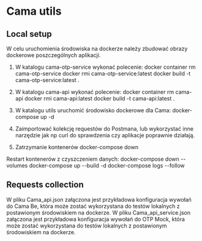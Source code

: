 # Cama utils

## Local setup
W celu uruchomienia środowiska na dockerze należy zbudować obrazy dockerowe poszczególnych aplikacji.
1. W katalogu cama-otp-service wykonać polecenie:
   docker container rm cama-otp-service
   docker rmi cama-otp-service:latest
   docker build -t cama-otp-service:latest .
2. W katalogu cama-api wykonać polecenie:
   docker container rm cama-api
   docker rmi cama-api:latest
   docker build -t cama-api:latest .
3. W katalogu utils uruchomić środowisko dockerowe dla Cama:
    docker-compose up -d
4. Zaimportować kolekcję requestów do Postmana, lub wykorzystać inne narzędzie jak np curl do sprawdzenia czy aplikacje poprawnie działają.

5. Zatrzymanie kontenerów
    docker-compose down

Restart kontenerów z czyszczeniem danych:
docker-compose down --volumes
docker-compose up --build -d
docker-compose logs --follow

## Requests collection
W pliku Cama_api.json załączona jest przykładowa konfiguracja wywołań do Cama Be, która może zostać wykorzystana do testów lokalnych z postawionym środowiskiem na dockerze.
W pliku Cama_api_service.json załączona jest przykładowa konfiguracja wywołań do OTP Mock, która może zostać wykorzystana do testów lokalnych z postawionym środowiskiem na dockerze.
